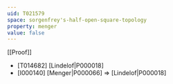 ```yaml
---
uid: T021579
space: sorgenfrey's-half-open-square-topology
property: menger
value: false
---
```

[[Proof]]

* [T014682] [Lindelof|P000018]
* [I000140] [Menger|P000066] => [Lindelof|P000018]

